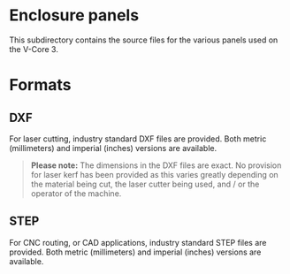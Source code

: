 # Enclosure panels

This subdirectory contains the source files for the various panels used on the V-Core 3.

# Formats
## DXF
For laser cutting, industry standard DXF files are provided. Both metric (millimeters) and imperial (inches) versions are available.

> **Please note:** The dimensions in the DXF files are exact. No provision for laser kerf has been provided as this varies greatly depending on the material being cut, the laser cutter being used, and / or the operator of the machine.

## STEP
For CNC routing, or CAD applications, industry standard STEP files are provided. Both metric (millimeters) and imperial (inches) versions are available.